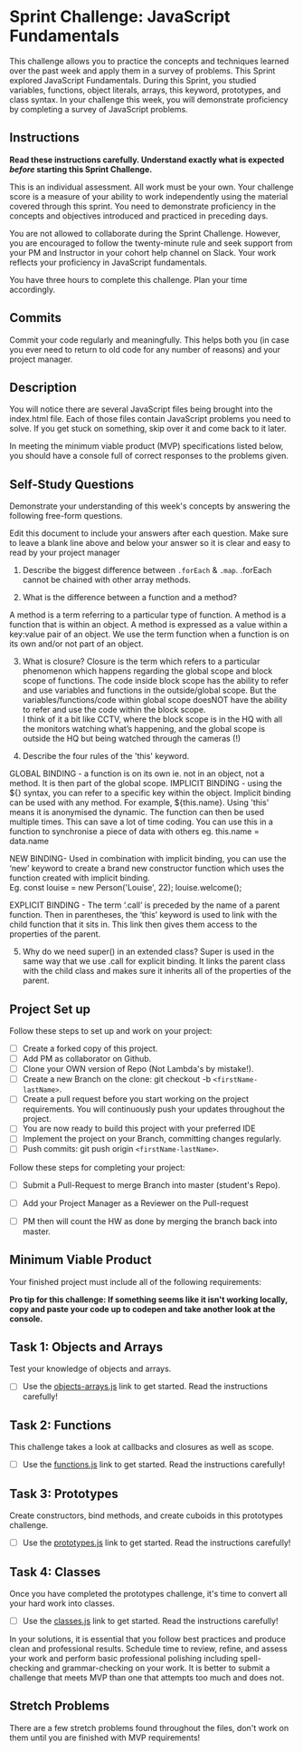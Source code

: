 # Sprint Challenge: JavaScript Fundamentals

This challenge allows you to practice the concepts and techniques learned over the past week and apply them in a survey of problems. This Sprint explored JavaScript Fundamentals. During this Sprint, you studied variables, functions, object literals, arrays, this keyword, prototypes, and class syntax. In your challenge this week, you will demonstrate proficiency by completing a survey of JavaScript problems. 

## Instructions

**Read these instructions carefully. Understand exactly what is expected _before_ starting this Sprint Challenge.**

This is an individual assessment. All work must be your own. Your challenge score is a measure of your ability to work independently using the material covered through this sprint. You need to demonstrate proficiency in the concepts and objectives introduced and practiced in preceding days.

You are not allowed to collaborate during the Sprint Challenge. However, you are encouraged to follow the twenty-minute rule and seek support from your PM and Instructor in your cohort help channel on Slack. Your work reflects your proficiency in JavaScript fundamentals.

You have three hours to complete this challenge. Plan your time accordingly.

## Commits

Commit your code regularly and meaningfully. This helps both you (in case you ever need to return to old code for any number of reasons) and your project manager.

## Description

You will notice there are several JavaScript files being brought into the index.html file.  Each of those files contain JavaScript problems you need to solve.  If you get stuck on something, skip over it and come back to it later.

In meeting the minimum viable product (MVP) specifications listed below, you should have a console full of correct responses to the problems given.

## Self-Study Questions

Demonstrate your understanding of this week's concepts by answering the following free-form questions.

Edit this document to include your answers after each question. Make sure to leave a blank line above and below your answer so it is clear and easy to read by your project manager

1. Describe the biggest difference between `.forEach` & `.map`.
.forEach cannot be chained with other array methods.

2. What is the difference between a function and a method?

A method is a term referring to a particular type of function.  A method is a function that is within an object.  A method is expressed as a value within a key:value pair of an object.  We use the term function when a function is on its own and/or not part of an object.

3. What is closure?
Closure is the term which refers to a particular phenomenon which happens regarding the global scope and block scope of functions.  The code inside block scope has the ability to refer and use variables and functions in the outside/global scope.  But the variables/functions/code within global scope doesNOT have the ability to refer and use the code within the block scope.  
I think of it a bit like CCTV, where the block scope is in the HQ with all the monitors watching what’s happening, and the global scope is outside the HQ but being watched through the cameras (!)


4. Describe the four rules of the 'this' keyword.

GLOBAL BINDING - a function is on its own ie. not in an object, not a method. It is then part of the global scope.
IMPLICIT BINDING - using the ${} syntax, you can refer to a specific key within the object. Implicit binding can be used with any method. For example, ${this.name}. Using 'this' means it is anonymised the dynamic.  The function can then be used multiple times.  This can save a lot of time coding. You can use this in a function to synchronise a piece of data with others eg. this.name = data.name

NEW BINDING- Used in combination with implicit binding, you can use the ‘new’ keyword to create a brand new constructor function which uses the function created with implicit binding.  
Eg.  const louise = new Person('Louise', 22);
louise.welcome();

EXPLICIT BINDING - The term ‘.call’ is preceded by the name of a parent function. Then in parentheses, the ‘this’ keyword is used to link with the child function that it sits in.  This link then gives them access to the properties of the parent.


5. Why do we need super() in an extended class?
Super is used in the same way that we use .call for explicit binding.  It links the parent class with the child class and makes sure it inherits all of the properties of the parent.

## Project Set up

Follow these steps to set up and work on your project:

- [ ] Create a forked copy of this project.
- [ ] Add PM as collaborator on Github.
- [ ] Clone your OWN version of Repo (Not Lambda's by mistake!).
- [ ] Create a new Branch on the clone: git checkout -b `<firstName-lastName>`.
- [ ] Create a pull request before you start working on the project requirements.  You will continuously push your updates throughout the project.
- [ ] You are now ready to build this project with your preferred IDE
- [ ] Implement the project on your Branch, committing changes regularly.
- [ ] Push commits: git push origin `<firstName-lastName>`.

Follow these steps for completing your project:

- [ ] Submit a Pull-Request to merge <firstName-lastName> Branch into master (student's  Repo).
- [ ] Add your Project Manager as a Reviewer on the Pull-request
- [ ] PM then will count the HW as done by  merging the branch back into master.


## Minimum Viable Product

Your finished project must include all of the following requirements:

**Pro tip for this challenge: If something seems like it isn't working locally, copy and paste your code up to codepen and take another look at the console.**

## Task 1: Objects and Arrays
Test your knowledge of objects and arrays. 
* [ ] Use the [objects-arrays.js](challenges/objects-arrays.js) link to get started.  Read the instructions carefully!

## Task 2: Functions
This challenge takes a look at callbacks and closures as well as scope. 
* [ ] Use the [functions.js](challenges/functions.js) link to get started. Read the instructions carefully!

## Task 3: Prototypes
Create constructors, bind methods, and create cuboids in this prototypes challenge.
* [ ] Use the [prototypes.js](challenges/prototypes.js) link to get started. Read the instructions carefully!

## Task 4: Classes
Once you have completed the prototypes challenge, it's time to convert all your hard work into classes.
* [ ] Use the [classes.js](challenges/classes.js) link to get started. Read the instructions carefully!

In your solutions, it is essential that you follow best practices and produce clean and professional results. Schedule time to review, refine, and assess your work and perform basic professional polishing including spell-checking and grammar-checking on your work. It is better to submit a challenge that meets MVP than one that attempts too much and does not.

## Stretch Problems

There are a few stretch problems found throughout the files, don't work on them until you are finished with MVP requirements!
